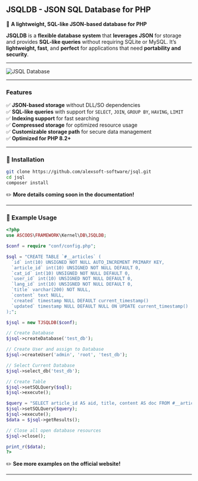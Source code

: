 ## **JSQLDB - JSON SQL Database for PHP**

📌 **A lightweight, SQL-like JSON-based database for PHP**  

**JSQLDB** is a **flexible database system** that **leverages JSON** for storage and provides **SQL-like queries** without requiring SQLite or MySQL. It’s **lightweight, fast**, and **perfect** for applications that need **portability and security**.

---

![JSQL Database](https://s.ascoos.com/images/jsql/jsqldb.jpg)

---

### **Features**

✅ **JSON-based storage** without DLL/SO dependencies  
✅ **SQL-like queries** with support for `SELECT`, `JOIN`, `GROUP BY`, `HAVING`, `LIMIT`  
✅ **Indexing support** for fast searching  
✅ **Compressed storage** for optimized resource usage  
✅ **Customizable storage path** for secure data management  
✅ **Optimized for PHP 8.2+**  

---

### **📌 Installation**

```bash
git clone https://github.com/alexsoft-software/jsql.git
cd jsql
composer install
```

✏️ **More details coming soon in the documentation!**

---

### **📌 Example Usage**

```php
<?php
use ASCOOS\FRAMEWORK\Kernel\DB\JSQLDB;

$conf = require "conf/config.php";

$sql = "CREATE TABLE `#__articles` (
  `id` int(10) UNSIGNED NOT NULL AUTO_INCREMENT PRIMARY KEY,
  `article_id` int(10) UNSIGNED NOT NULL DEFAULT 0,
  `cat_id` int(10) UNSIGNED NOT NULL DEFAULT 0,
  `user_id` int(10) UNSIGNED NOT NULL DEFAULT 0,
  `lang_id` int(10) UNSIGNED NOT NULL DEFAULT 0,
  `title` varchar(200) NOT NULL,
  `content` text NULL,
  `created` timestamp NULL DEFAULT current_timestamp()
  `updated` timestamp NULL DEFAULT NULL ON UPDATE current_timestamp()  
);";

$jsql = new TJSQLDB($conf);

// Create Database
$jsql->createDatabase('test_db');

// Create User and assign to Database
$jsql->createUser('admin', 'root', 'test_db');

// Select Current Database
$jsql->select_db('test_db');

// Create Table
$jsql->setSQLQuery($sql);
$jsql->execute();

$query = "SELECT article_id AS aid, title, content AS doc FROM #__articles WHERE user_id = ".$my->id." AND lang_id = 1 ORDER BY created DESC LIMIT 10";
$jsql->setSQLQuery($query);
$jsql->execute();
$data = $jsql->getResults();

// Close all open database resources
$jsql->close();

print_r($data);
?>
```
✏️ **See more examples on the official website!**  

---

